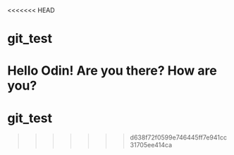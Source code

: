 <<<<<<< HEAD
# git_test
Hello Odin!
Are you there?
How are you?
=======
# git_test
>>>>>>> d638f72f0599e746445ff7e941cc31705ee414ca
